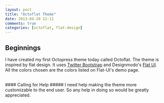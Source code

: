 ```yaml
---
layout: post
title: "Octoflat Theme"
date: 2013-04-28 12:11
comments: true
categories: [octoflat, flat-design]
---
```


## Beginnings ##
I have created my first Octopress theme today called Octoflat. The theme is inspired by flat design. It uses [Twitter Bootstrap]("http://twitter.github.io/bootstrap/") and Designmodo's [Flat UI]("https://github.com/designmodo/Flat-UI"). All the colors chosen are the colors listed on Flat-UI's demo page.

</br>
#### Calling for Help #####
I need help making the theme more customizable to the end user. So any help in doing so would be greatly appreciated.